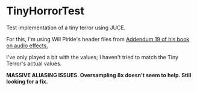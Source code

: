 # TinyHorrorTest

Test implementation of a tiny terror using JUCE.

For this, I'm using Will Pirkle's header files from [Addendum 19 of his book on audio effects.](https://www.willpirkle.com/fx-book-bonus-material/chapter-19-addendum/)

I've only played a bit with the values; I haven't tried to match the Tiny Terror's actual values.

**MASSIVE ALIASING ISSUES. Oversampling 8x doesn't seem to help. Still looking for a fix.**
